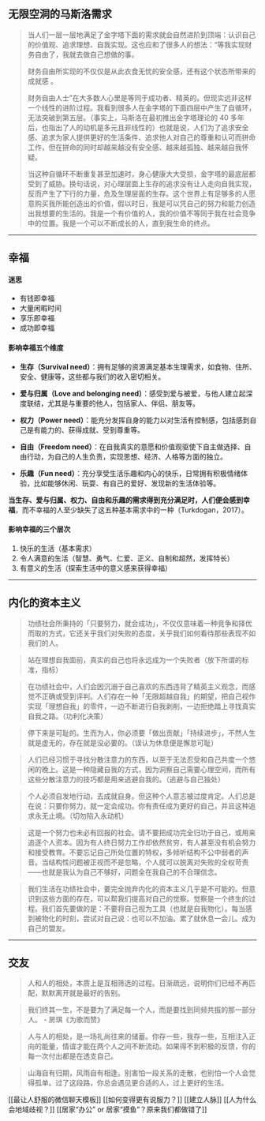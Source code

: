 ## 无限空洞的马斯洛需求

>当人们一层一层地满足了金字塔下面的需求就会自然进阶到顶端：认识自己的价值观、追求理想、自我实现。这也应和了很多人的想法：“等我实现财务自由了，我就去做自己想做的事。
>
>财务自由所实现的不仅仅是从此衣食无忧的安全感，还有这个状态所带来的成就感 。
>
>财务自由人士”在大多数人心里是等同于成功者、精英的。但现实远非这样一个线性的进阶过程。我看到很多人在金字塔的下面四层中产生了自循环，无法突破到第五层。（事实上，马斯洛在最初推出金字塔理论的 40 多年后，也指出了人的动机是多元且非线性的）也就是说，人们为了追求安全感、追求为家人提供更好的生活条件、追求他人对自己的尊重和认可而拼命工作，但在拼命的同时却越来越没有安全感、越来越孤独、越来越自我怀疑。
>
>当这种自循环不断重复甚至加速时，身心健康大大受损，金字塔的最底层都受到了威胁。换句话说，对心理层面上生存的追求没有让人走向自我实现，反而产生了下行的力量，危及生理层面的生存。这个世界上有足够多的人愿意购买我所能创造出的价值，假以时日，我是可以凭自己的努力和能力创造出我想要的生活的。我是一个有价值的人，我的价值不等同于我在社会竞争中的位置。我是一个可以不断成长的人，直到我生命的终点。

---
## 幸福

#### 迷思

- 有钱即幸福
- 大量闲暇时间
- 享乐即幸福
- 成功即幸福

#### 影响幸福五个维度

- **生存（Survival need）**：拥有足够的资源满足基本生理需求，如食物、住所、安全、健康等，这些都与我们的收入密切相关。

- **爱与归属（Love and belonging need）**：感受到爱与被爱，与他人建立起深度联结，尤其是与重要的他人，包括家人、伴侣、朋友等。

- **权力（Power need）**：能充分发挥自身的能力以对生活有控制感，包括感到自己是有能力的、获得成就、受到尊重等。

- **自由（Freedom need）**：在自我真实的意愿和价值观驱使下自主做选择、自由行动，为自己的人生负责，实现思想、经济、人格等方面的独立。

- **乐趣（Fun need）**：充分享受生活乐趣和内心的快乐，日常拥有积极情绪体验，比如能够休闲、玩耍、有自己的爱好、发现新的生活体验等。

**当生存、爱与归属、权力、自由和乐趣的需求得到充分满足时，人们便会感到幸福**，而不幸福的人至少缺失了这五种基本需求中的一种（Turkdogan，2017）。

#### 影响幸福的三个层次

1. 快乐的生活（基本需求）
2. 令人满意的生活（智慧、勇气、仁爱、正义、自制和超然，发挥特长）
3. 有意义的生活（探索生活中的意义感来获得幸福）

---
## 内化的资本主义

>功绩社会所秉持的「只要努力，就会成功」，不仅仅意味着一种竞争和择优而取的方式，它还关乎我们对失败的态度，关乎我们如何看待那些表现不如我们的人。

>站在理想自我面前，真实的自己也将永远成为一个失败者（放下所谓的标准，指标）

>在功绩社会中，人们会因沉溺于自己喜欢的东西违背了精英主义观念，而感觉不正确或受到评判。人们存在一种「无限超越自我」的期望，把自己视作实现「理想自我」的零件，一边不断进行自我剥削，一边拒绝踏上寻找真实自我之路。（功利化决策）

>停下来是可耻的。生而为人，你必须要「做出贡献」「持续进步」，不然人生就是虚无的，存在就是没必要的。（误认为休息便是懈怠可耻）

>人们已经习惯于寻找分散注意力的东西，以至于无法忍受和自己共度一个悠闲的晚上。这是一种隐藏自我的方式，因为洞察自己需要心理空间，而所有这些分散注意力的技巧都是用来逃避自我的。（逃避与自己独处）

>个人必须自发地行动，去成就自身。但这种个人意志被过度肯定。人们总是在说：只要你努力，就一定会成功。你有责任成为更好的自己，并且这种追求永无止境。（切勿陷入永动机）

>这是一个努力也未必有回报的社会。请不要把成功完全归功于自己，或用来追逐个人资本。因为有人终日努力工作却依然贫穷，有人甚至没有机会努力和接受教育。不要忘记自己所处位置的特权，多倾听结构不公中弱者的声音。当结构性问题被正视而不是忽略，个人就可以脱离对失败的全权苛责——也就是我认为自己不够好，问题全在我自己的不合理信念。

>我们生活在功绩社会中，要完全抛弃内化的资本主义几乎是不可能的。但意识到这些方面的存在，可以帮我们提高对自己的觉察。觉察是一个终生的过程。我们首先要做的是：不要将自己视为工具（也就是自我物化）。每当感到被物化的时刻，尝试对自己说：也可以不加油。累了就休息一会儿。成为自己的盟友。

---
## 交友

> 人和人的相处，本质上是互相筛选的过程。日渐疏远，说明你们已经不再匹配，默默离开就是最好的告别。

> 我们终其一生，不是要为了满足每一个人，而是要找到同频共振的那一部分人。 - 房琪《为歌而赞》

>人与人的相处，是一场礼尚往来的储蓄。你存一些，我存一些，互相注入正向的能量，情谊才能在两个人之间不断流动。如果得不到积极的反馈，你的每一次付出都是在透支自己。

>山海自有归期，风雨自有相逢。别害怕一段关系的走散，也别怕一个人会觉得孤单。过了这段路，你总会遇见更合适的人，过上更好的生活。

[[最让人舒服的微信聊天模板]]
[[如何变得更有说服力？]]
[[建立人脉]]
[[人为什么会地域歧视？]]
[[居家“办公” or 居家“摸鱼”？原来我们都做错了]]